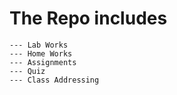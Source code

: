 # The Repo includes
    --- Lab Works
    --- Home Works
    --- Assignments
    --- Quiz
    --- Class Addressing
